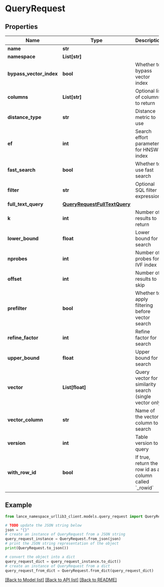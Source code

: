 # QueryRequest


## Properties

Name | Type | Description | Notes
------------ | ------------- | ------------- | -------------
**name** | **str** |  | 
**namespace** | **List[str]** |  | 
**bypass_vector_index** | **bool** | Whether to bypass vector index | [optional] 
**columns** | **List[str]** | Optional list of columns to return | [optional] 
**distance_type** | **str** | Distance metric to use | [optional] 
**ef** | **int** | Search effort parameter for HNSW index | [optional] 
**fast_search** | **bool** | Whether to use fast search | [optional] 
**filter** | **str** | Optional SQL filter expression | [optional] 
**full_text_query** | [**QueryRequestFullTextQuery**](QueryRequestFullTextQuery.md) |  | [optional] 
**k** | **int** | Number of results to return | 
**lower_bound** | **float** | Lower bound for search | [optional] 
**nprobes** | **int** | Number of probes for IVF index | [optional] 
**offset** | **int** | Number of results to skip | [optional] 
**prefilter** | **bool** | Whether to apply filtering before vector search | [optional] 
**refine_factor** | **int** | Refine factor for search | [optional] 
**upper_bound** | **float** | Upper bound for search | [optional] 
**vector** | **List[float]** | Query vector for similarity search (single vector only) | 
**vector_column** | **str** | Name of the vector column to search | [optional] 
**version** | **int** | Table version to query | [optional] 
**with_row_id** | **bool** | If true, return the row id as a column called &#x60;_rowid&#x60; | [optional] 

## Example

```python
from lance_namespace_urllib3_client.models.query_request import QueryRequest

# TODO update the JSON string below
json = "{}"
# create an instance of QueryRequest from a JSON string
query_request_instance = QueryRequest.from_json(json)
# print the JSON string representation of the object
print(QueryRequest.to_json())

# convert the object into a dict
query_request_dict = query_request_instance.to_dict()
# create an instance of QueryRequest from a dict
query_request_from_dict = QueryRequest.from_dict(query_request_dict)
```
[[Back to Model list]](../README.md#documentation-for-models) [[Back to API list]](../README.md#documentation-for-api-endpoints) [[Back to README]](../README.md)



